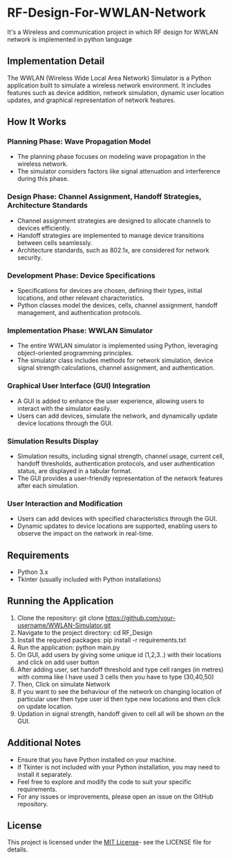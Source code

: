 # RF-Design-For-WWLAN-Network
It's a Wireless and communication project in which RF design for WWLAN network is implemented in python language

## Implementation Detail
The WWLAN (Wireless Wide Local Area Network) Simulator is a Python application built to simulate a wireless network environment. It includes features such as device addition, network simulation, dynamic user location updates, and graphical representation of network features.

## How It Works

### Planning Phase: Wave Propagation Model
- The planning phase focuses on modeling wave propagation in the wireless network.
- The simulator considers factors like signal attenuation and interference during this phase.

### Design Phase: Channel Assignment, Handoff Strategies, Architecture Standards

- Channel assignment strategies are designed to allocate channels to devices efficiently.
- Handoff strategies are implemented to manage device transitions between cells seamlessly.
- Architecture standards, such as 802.1x, are considered for network security.

### Development Phase: Device Specifications

- Specifications for devices are chosen, defining their types, initial locations, and other relevant characteristics.
- Python classes model the devices, cells, channel assignment, handoff management, and authentication protocols.

### Implementation Phase: WWLAN Simulator

- The entire WWLAN simulator is implemented using Python, leveraging object-oriented programming principles.
- The simulator class includes methods for network simulation, device signal strength calculations, channel assignment, and authentication.

### Graphical User Interface (GUI) Integration

- A GUI is added to enhance the user experience, allowing users to interact with the simulator easily.
- Users can add devices, simulate the network, and dynamically update device locations through the GUI.

### Simulation Results Display

- Simulation results, including signal strength, channel usage, current cell, handoff thresholds, authentication protocols, and user authentication status, are displayed in a tabular format.
- The GUI provides a user-friendly representation of the network features after each simulation.


### User Interaction and Modification

- Users can add devices with specified characteristics through the GUI.
- Dynamic updates to device locations are supported, enabling users to observe the impact on the network in real-time.

## Requirements
- Python 3.x
- Tkinter (usually included with Python installations)

## Running the Application
1. Clone the repository: git clone https://github.com/your-username/WWLAN-Simulator.git
2. Navigate to the project directory: cd RF_Design
3. Install the required packages: pip install -r requirements.txt
4. Run the application: python main.py
5. On GUI, add users by giving some unique id (1,2,3..) with their locations and click on add user button
6. After adding user, set handoff threshold and type cell ranges (in metres) with comma like I have used 3 cells then you have to type (30,40,50)
7. Then, Click on simulate Network
8. If you want to see the behaviour of the network on changing location of particular user then type user id then type new locations and then click on update location.
9. Updation in signal strength, handoff given to cell all will be shown on the GUI.

## Additional Notes
- Ensure that you have Python installed on your machine.
- If Tkinter is not included with your Python installation, you may need to install it separately.
- Feel free to explore and modify the code to suit your specific requirements.
- For any issues or improvements, please open an issue on the GitHub repository.

## License
This project is licensed under the [MIT License](LICENSE)- see the LICENSE file for details.

